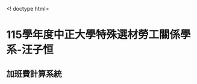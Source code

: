 <! doctype html>
<html>
<head>
</head>
<body>
  <h1>115學年度中正大學特殊選材勞工關係學系-汪子恒</h1>
  <h2>加班費計算系統</h2>
</body>
